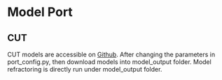 # Model Port
## CUT 
CUT models are accessible on [Github](https://github.com/SysBioChalmers). 
After changing the parameters in port_config.py, then download models into model_output folder. Model refractoring is directly run under model_output folder.